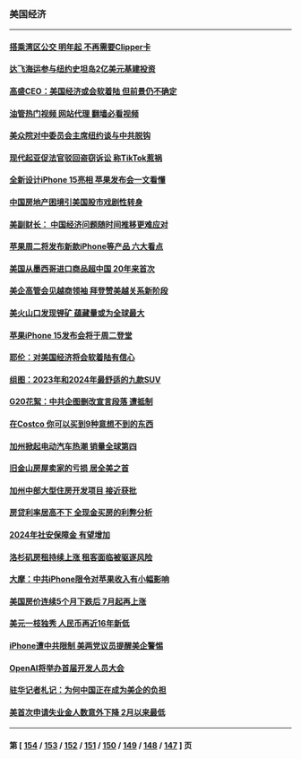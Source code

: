 ### 美国经济
---
#### [搭乘湾区公交 明年起 不再需要Clipper卡](../../pages/ncid1078158/n14072687.md?09131645) 
#### [达飞海运参与纽约史坦岛2亿美元基建投资](../../pages/ncid1078158/n14072648.md?09131645) 
#### [高盛CEO：美国经济或会软着陆 但前景仍不确定](../../pages/ncid1078158/n14072381.md?09131645) 
#### [油管热门视频 网站代理 翻墙必看视频](http://138.2.39.72:81/youtube.html?epic-marker?09131645)
#### [美众院对中委员会主席纽约谈与中共脱钩](../../pages/ncid1078158/n14072292.md?09131645) 
#### [现代起亚促法官驳回盗窃诉讼 称TikTok惹祸](../../pages/ncid1078158/n14072361.md?09131645) 
#### [全新设计iPhone 15亮相 苹果发布会一文看懂](../../pages/ncid1078158/n14072367.md?09131645) 
#### [中国房地产困境引美国股市戏剧性转身](../../pages/ncid1078158/n14071821.md?09131645) 
#### [美副财长： 中国经济问题随时间推移更难应对](../../pages/ncid1078158/n14071653.md?09131645) 
#### [苹果周二将发布新款iPhone等产品 六大看点](../../pages/ncid1078158/n14071655.md?09131645) 
#### [美国从墨西哥进口商品超中国 20年来首次](../../pages/ncid1078158/n14071610.md?09131645) 
#### [美企高管会见越商领袖 拜登赞美越关系新阶段](../../pages/ncid1078158/n14071505.md?09131645) 
#### [美火山口发现锂矿 蕴藏量或为全球最大](../../pages/ncid1078158/n14071387.md?09131645) 
#### [苹果iPhone 15发布会将于周二登堂](../../pages/ncid1078158/n14071300.md?09131645) 
#### [耶伦：对美国经济将会软着陆有信心](../../pages/ncid1078158/n14071235.md?09131645) 
#### [组图：2023年和2024年最舒适的九款SUV](../../pages/ncid1078158/n14064487.md?09131645) 
#### [G20花絮：中共企图删改宣言段落 遭抵制](../../pages/ncid1078158/n14070960.md?09131645) 
#### [在Costco 你可以买到9种意想不到的东西](../../pages/ncid1078158/n14066128.md?09131645) 
#### [加州掀起电动汽车热潮 销量全球第四](../../pages/ncid1078158/n14070551.md?09131645) 
#### [旧金山房屋卖家的亏损 居全美之首](../../pages/ncid1078158/n14070393.md?09131645) 
#### [加州中部大型住房开发项目 接近获批](../../pages/ncid1078158/n14070389.md?09131645) 
#### [房贷利率居高不下 全现金买房的利弊分析](../../pages/ncid1078158/n14070352.md?09131645) 
#### [2024年社安保障金 有望增加](../../pages/ncid1078158/n14070287.md?09131645) 
#### [洛杉矶房租持续上涨 租客面临被驱逐风险](../../pages/ncid1078158/n14070129.md?09131645) 
#### [大摩：中共iPhone限令对苹果收入有小幅影响](../../pages/ncid1078158/n14069821.md?09131645) 
#### [美国房价连续5个月下跌后 7月起再上涨](../../pages/ncid1078158/n14069904.md?09131645) 
#### [美元一枝独秀 人民币再近16年新低](../../pages/ncid1078158/n14069691.md?09131645) 
#### [iPhone遭中共限制 美两党议员提醒美企警惕](../../pages/ncid1078158/n14069525.md?09131645) 
#### [OpenAI将举办首届开发人员大会](../../pages/ncid1078158/n14069299.md?09131645) 
#### [驻华记者札记：为何中国正在成为美企的负担](../../pages/ncid1078158/n14069113.md?09131645) 
#### [美首次申请失业金人数意外下降 2月以来最低](../../pages/ncid1078158/n14069002.md?09131645) 

---
#### 第 [ [154](./154.md?09131645) / [153](./153.md?09131645) / [152](./152.md?09131645) / [151](./151.md?09131645) / [150](./150.md?09131645) / [149](./149.md?09131645) / [148](./148.md?09131645) / [147](./147.md?09131645) ] 页

